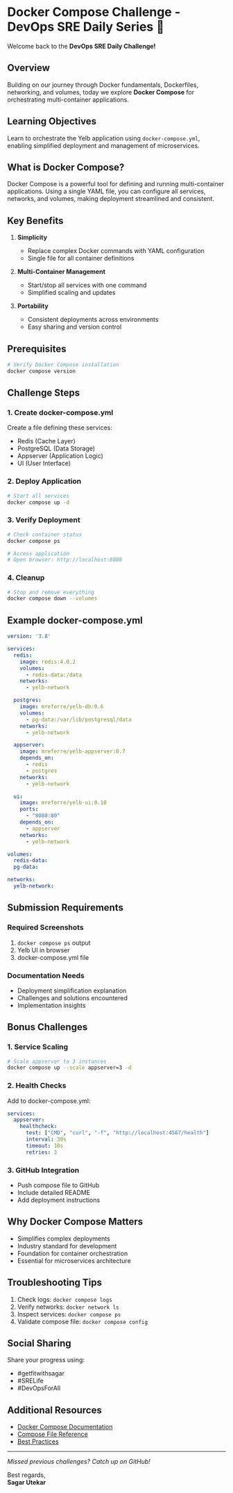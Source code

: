 # Docker Compose Challenge - DevOps SRE Daily Series 🚀

Welcome back to the **DevOps SRE Daily Challenge!** 

## Overview
Building on our journey through Docker fundamentals, Dockerfiles, networking, and volumes, today we explore **Docker Compose** for orchestrating multi-container applications.

## Learning Objectives
Learn to orchestrate the Yelb application using `docker-compose.yml`, enabling simplified deployment and management of microservices.

## What is Docker Compose?
Docker Compose is a powerful tool for defining and running multi-container applications. Using a single YAML file, you can configure all services, networks, and volumes, making deployment streamlined and consistent.

## Key Benefits
1. **Simplicity**
   - Replace complex Docker commands with YAML configuration
   - Single file for all container definitions

2. **Multi-Container Management**
   - Start/stop all services with one command
   - Simplified scaling and updates

3. **Portability**
   - Consistent deployments across environments
   - Easy sharing and version control

## Prerequisites
```bash
# Verify Docker Compose installation
docker compose version
```

## Challenge Steps

### 1. Create docker-compose.yml
Create a file defining these services:
- Redis (Cache Layer)
- PostgreSQL (Data Storage)
- Appserver (Application Logic)
- UI (User Interface)

### 2. Deploy Application
```bash
# Start all services
docker compose up -d
```

### 3. Verify Deployment
```bash
# Check container status
docker compose ps

# Access application
# Open browser: http://localhost:8080
```

### 4. Cleanup
```bash
# Stop and remove everything
docker compose down --volumes
```

## Example docker-compose.yml
```yaml
version: '3.8'

services:
  redis:
    image: redis:4.0.2
    volumes:
      - redis-data:/data
    networks:
      - yelb-network

  postgres:
    image: mreferre/yelb-db:0.6
    volumes:
      - pg-data:/var/lib/postgresql/data
    networks:
      - yelb-network

  appserver:
    image: mreferre/yelb-appserver:0.7
    depends_on:
      - redis
      - postgres
    networks:
      - yelb-network

  ui:
    image: mreferre/yelb-ui:0.10
    ports:
      - "8080:80"
    depends_on:
      - appserver
    networks:
      - yelb-network

volumes:
  redis-data:
  pg-data:

networks:
  yelb-network:
```

## Submission Requirements

### Required Screenshots
1. `docker compose ps` output
2. Yelb UI in browser
3. docker-compose.yml file

### Documentation Needs
- Deployment simplification explanation
- Challenges and solutions encountered
- Implementation insights

## Bonus Challenges

### 1. Service Scaling
```bash
# Scale appserver to 3 instances
docker compose up --scale appserver=3 -d
```

### 2. Health Checks
Add to docker-compose.yml:
```yaml
services:
  appserver:
    healthcheck:
      test: ["CMD", "curl", "-f", "http://localhost:4567/health"]
      interval: 30s
      timeout: 10s
      retries: 3
```

### 3. GitHub Integration
- Push compose file to GitHub
- Include detailed README
- Add deployment instructions

## Why Docker Compose Matters
- Simplifies complex deployments
- Industry standard for development
- Foundation for container orchestration
- Essential for microservices architecture

## Troubleshooting Tips
1. Check logs: `docker compose logs`
2. Verify networks: `docker network ls`
3. Inspect services: `docker compose ps`
4. Validate compose file: `docker compose config`

## Social Sharing
Share your progress using:
- #getfitwithsagar
- #SRELife
- #DevOpsForAll

## Additional Resources
- [Docker Compose Documentation](https://docs.docker.com/compose/)
- [Compose File Reference](https://docs.docker.com/compose/compose-file/)
- [Best Practices](https://docs.docker.com/develop/dev-best-practices/)

---

_Missed previous challenges? Catch up on GitHub!_

Best regards,  
**Sagar Utekar**
